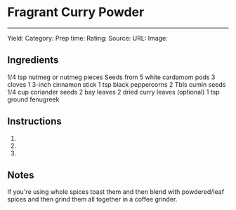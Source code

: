 # Fragrant Curry Powder
---
Yield:
Category:
Prep time:
Rating:
Source:
URL:
Image: 

## Ingredients
1/4 tsp nutmeg or nutmeg pieces
Seeds from 5 white cardamom pods
3 cloves
1 3-inch cinnamon stick
1 tsp black peppercorns
2 Tbls cumin seeds
1/4 cup coriander seeds
2 bay leaves
2 dried curry leaves (optional)
1 tsp ground fenugreek

## Instructions
1. 
2. 
3. 

## Notes

If you're using whole spices toast them and then blend with powdered/leaf spices and then grind them all together in a coffee grinder.